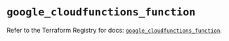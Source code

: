 # `google_cloudfunctions_function`

Refer to the Terraform Registry for docs: [`google_cloudfunctions_function`](https://registry.terraform.io/providers/hashicorp/google/5.14.0/docs/resources/cloudfunctions_function).
